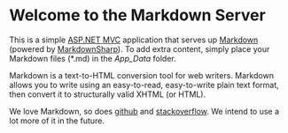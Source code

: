 ﻿Welcome to the Markdown Server
==============================

This is a simple [ASP.NET MVC][1] application that serves up [Markdown][2] (powered by [MarkdownSharp][3]).  To add extra content, simply place your Markdown files (\*.md) in the *App_Data* folder.

Markdown is a text-to-HTML conversion tool for web writers. Markdown allows you to write using an easy-to-read, easy-to-write plain text format, then convert it to structurally valid XHTML (or HTML).

We love Markdown, so does [github][4] and [stackoverflow][5].  We intend to use a lot more of it in the future.

[1]: http://www.asp.net/mvc/mvc4
[2]: http://daringfireball.net/projects/markdown
[3]: http://code.google.com/p/markdownsharp
[4]: http://github.github.com/github-flavored-markdown
[5]: http://stackoverflow.com/editing-help